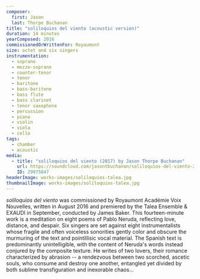 ```yaml
---
composer:
  first: Jason
  last: Thorpe Buchanan
title: "soliloquios del viento (acoustic version)"
duration: 14 minutes
yearComposed: 2016
commissionedOrWrittenFor: Royaumont
size: octet and six singers
instrumentation:
  - soprano
  - mezzo-soprano
  - counter-tenor
  - tenor
  - baritone
  - bass-baritone
  - bass flute
  - bass clarinet
  - tenor saxophone
  - percussion
  - piano
  - violin
  - viola
  - cello
tags:
  - chamber
  - acoustic
media:
  - title: "soliloquios del viento (2017) by Jason Thorpe Buchanan"
    url: https://soundcloud.com/jasontbuchanan/soliloquios-del-viento-2016-talea-ensemble-exaudi-james-baker-conductor
    ID: 29975847
headerImage: works-images/soliloquios-talea.jpg
thumbnailImage: works-images/soliloquios-talea.jpg
---
```


<em>soliloquios del viento</em> was commissioned by Royaumont Académie Voix Nouvelles, written in August 2016 and premiered by the Talea Ensemble & EXAUDI in September, conducted by James Baker. This fourteen-minute work is a meditation on eight poems of Pablo Neruda, reflecting love, distance, and despair. Six singers are set against eight instrumentalists whose fragile and often voiceless sonorities gently color and obscure the murmuring of the text and pointillisic vocal material. The Spanish text is predominantly unintelligible, with the content of Neruda's words instead conjured by the composite texture. He writes of two lovers, their romance characterized by abrasion -- a rendezvous between two scorched, ascetic souls, who consume and destroy one another, entangled yet divided by both sublime transfiguration and inexorable chaos…
